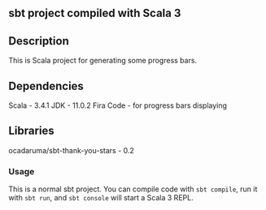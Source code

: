 ## sbt project compiled with Scala 3

## Description

This is Scala project for generating some progress bars.

## Dependencies

Scala - 3.4.1
JDK - 11.0.2
Fira Code - for progress bars displaying

## Libraries

ocadaruma/sbt-thank-you-stars - 0.2

### Usage

This is a normal sbt project. You can compile code with `sbt compile`, run it with `sbt run`, and `sbt console` will start a Scala 3 REPL.
